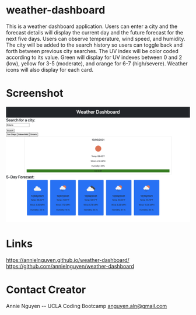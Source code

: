 # weather-dashboard

This is a weather dashboard application. Users can enter a city and the forecast details will display the current day and the future forecast for the next five days. Users can observe temperature, wind speed, and humidity. The city will be added to the search history so users can toggle back and forth between previous city searches. The UV index will be color coded according to its value. Green will display for UV indexes between 0 and 2 (low), yellow for 3-5 (moderate), and orange for 6-7 (high/severe). Weather icons will also display for each card.  

# Screenshot
![Screenshot](Assets/weather.png)

# Links
https://annielnguyen.github.io/weather-dashboard/
https://github.com/annielnguyen/weather-dashboard

# Contact Creator
Annie Nguyen -- UCLA Coding Bootcamp
anguyen.aln@gmail.com 